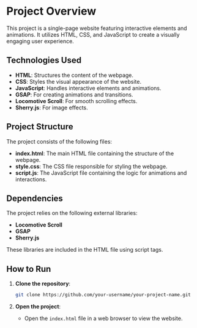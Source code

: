 # Project Overview

This project is a single-page website featuring interactive elements and animations. It utilizes HTML, CSS, and JavaScript to create a visually engaging user experience.

## Technologies Used

- **HTML**: Structures the content of the webpage.
- **CSS**: Styles the visual appearance of the website.
- **JavaScript**: Handles interactive elements and animations.
- **GSAP**: For creating animations and transitions.
- **Locomotive Scroll**: For smooth scrolling effects.
- **Sherry.js**: For image effects.

## Project Structure

The project consists of the following files:

- **index.html**: The main HTML file containing the structure of the webpage.  
- **style.css**: The CSS file responsible for styling the webpage.
- **script.js**: The JavaScript file containing the logic for animations and interactions.

## Dependencies

The project relies on the following external libraries:

- **Locomotive Scroll**
- **GSAP**
- **Sherry.js**

These libraries are included in the HTML file using script tags.

## How to Run

1. **Clone the repository**:
    ```bash
    git clone https://github.com/your-username/your-project-name.git
    ```

2. **Open the project**: 
   - Open the `index.html` file in a web browser to view the website.
